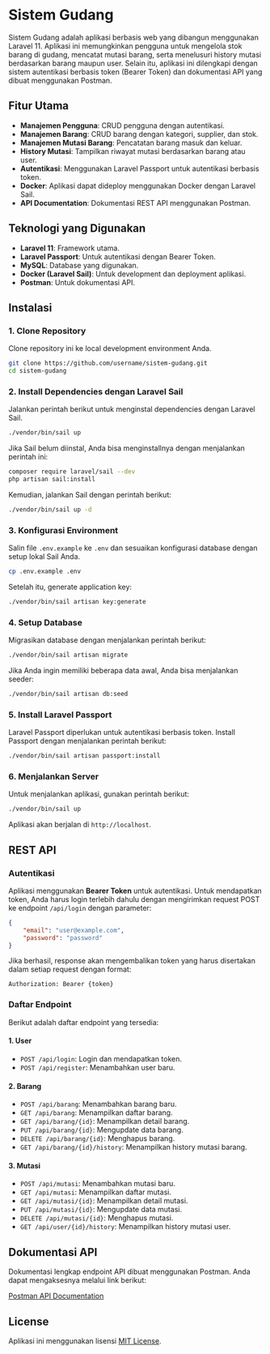 
# Sistem Gudang

Sistem Gudang adalah aplikasi berbasis web yang dibangun menggunakan Laravel 11. Aplikasi ini memungkinkan pengguna untuk mengelola stok barang di gudang, mencatat mutasi barang, serta menelusuri history mutasi berdasarkan barang maupun user. Selain itu, aplikasi ini dilengkapi dengan sistem autentikasi berbasis token (Bearer Token) dan dokumentasi API yang dibuat menggunakan Postman.

## Fitur Utama

- **Manajemen Pengguna**: CRUD pengguna dengan autentikasi.
- **Manajemen Barang**: CRUD barang dengan kategori, supplier, dan stok.
- **Manajemen Mutasi Barang**: Pencatatan barang masuk dan keluar.
- **History Mutasi**: Tampilkan riwayat mutasi berdasarkan barang atau user.
- **Autentikasi**: Menggunakan Laravel Passport untuk autentikasi berbasis token.
- **Docker**: Aplikasi dapat dideploy menggunakan Docker dengan Laravel Sail.
- **API Documentation**: Dokumentasi REST API menggunakan Postman.

## Teknologi yang Digunakan

- **Laravel 11**: Framework utama.
- **Laravel Passport**: Untuk autentikasi dengan Bearer Token.
- **MySQL**: Database yang digunakan.
- **Docker (Laravel Sail)**: Untuk development dan deployment aplikasi.
- **Postman**: Untuk dokumentasi API.

## Instalasi

### 1. Clone Repository

Clone repository ini ke local development environment Anda.

```bash
git clone https://github.com/username/sistem-gudang.git
cd sistem-gudang
```

### 2. Install Dependencies dengan Laravel Sail

Jalankan perintah berikut untuk menginstal dependencies dengan Laravel Sail.

```bash
./vendor/bin/sail up
```

Jika Sail belum diinstal, Anda bisa menginstallnya dengan menjalankan perintah ini:

```bash
composer require laravel/sail --dev
php artisan sail:install
```

Kemudian, jalankan Sail dengan perintah berikut:

```bash
./vendor/bin/sail up -d
```

### 3. Konfigurasi Environment

Salin file `.env.example` ke `.env` dan sesuaikan konfigurasi database dengan setup lokal Sail Anda.

```bash
cp .env.example .env
```

Setelah itu, generate application key:

```bash
./vendor/bin/sail artisan key:generate
```

### 4. Setup Database

Migrasikan database dengan menjalankan perintah berikut:

```bash
./vendor/bin/sail artisan migrate
```

Jika Anda ingin memiliki beberapa data awal, Anda bisa menjalankan seeder:

```bash
./vendor/bin/sail artisan db:seed
```

### 5. Install Laravel Passport

Laravel Passport diperlukan untuk autentikasi berbasis token. Install Passport dengan menjalankan perintah berikut:

```bash
./vendor/bin/sail artisan passport:install
```

### 6. Menjalankan Server

Untuk menjalankan aplikasi, gunakan perintah berikut:

```bash
./vendor/bin/sail up
```

Aplikasi akan berjalan di `http://localhost`.

## REST API

### Autentikasi
Aplikasi menggunakan **Bearer Token** untuk autentikasi. Untuk mendapatkan token, Anda harus login terlebih dahulu dengan mengirimkan request POST ke endpoint `/api/login` dengan parameter:

```json
{
    "email": "user@example.com",
    "password": "password"
}
```

Jika berhasil, response akan mengembalikan token yang harus disertakan dalam setiap request dengan format:

```
Authorization: Bearer {token}
```

### Daftar Endpoint

Berikut adalah daftar endpoint yang tersedia:

#### 1. User

- `POST /api/login`: Login dan mendapatkan token.
- `POST /api/register`: Menambahkan user baru.

#### 2. Barang

- `POST /api/barang`: Menambahkan barang baru.
- `GET /api/barang`: Menampilkan daftar barang.
- `GET /api/barang/{id}`: Menampilkan detail barang.
- `PUT /api/barang/{id}`: Mengupdate data barang.
- `DELETE /api/barang/{id}`: Menghapus barang.
- `GET /api/barang/{id}/history`: Menampilkan history mutasi barang.

#### 3. Mutasi

- `POST /api/mutasi`: Menambahkan mutasi baru.
- `GET /api/mutasi`: Menampilkan daftar mutasi.
- `GET /api/mutasi/{id}`: Menampilkan detail mutasi.
- `PUT /api/mutasi/{id}`: Mengupdate data mutasi.
- `DELETE /api/mutasi/{id}`: Menghapus mutasi.
- `GET /api/user/{id}/history`: Menampilkan history mutasi user.

## Dokumentasi API

Dokumentasi lengkap endpoint API dibuat menggunakan Postman. Anda dapat mengaksesnya melalui link berikut:

[Postman API Documentation](https://postman.com/your-doc-link)

## License

Aplikasi ini menggunakan lisensi [MIT License](https://opensource.org/licenses/MIT).
